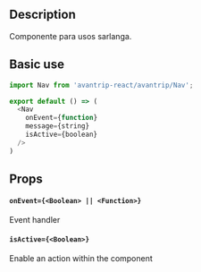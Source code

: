 ## Description
Componente para usos sarlanga.

## Basic use

```javascript
import Nav from 'avantrip-react/avantrip/Nav';

export default () => (
  <Nav
    onEvent={function}
    message={string}
    isActive={boolean}
  />
)
```


## Props

#### `onEvent={<Boolean> || <Function>}`
Event handler

#### `isActive={<Boolean>}`
Enable an action within the component

